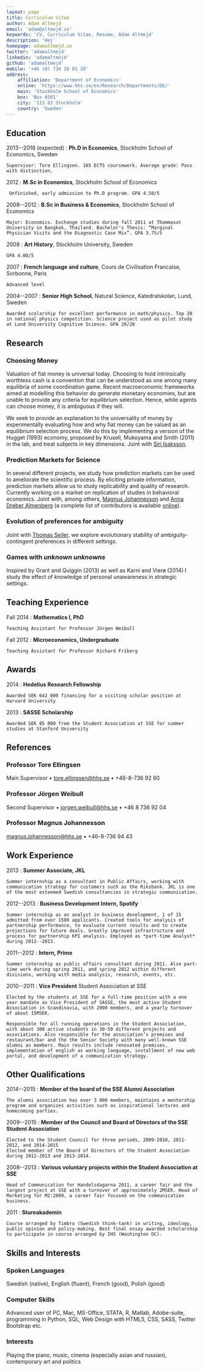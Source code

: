 ```yaml
---
layout: page
title: Curriculum Vitae
author: Adam Altmejd
email: 'adam@altmejd.se'
keywords: 'CV, Curriculum Vitae, Resume, Adam Altmejd'
description: 'Hej'
homepage: adamaltmejd.se
twitter: 'adamaltmejd'
linkedin: 'adamaltmejd'
github: 'adamaltmejd'
mobile: '+46 (0) 734 20 01 20'
address: 
    affiliation: 'Department of Economics'
    online: 'https://www.hhs.se/en/Research/Departments/DE/'
    main: 'Stockholm School of Economics'
    box: 'Box 6501'
    city: '113 83 Stockholm'
    country: 'Sweden'
---
```



## Education

2013--2018 (expected)
:   __Ph.D in Economics__, Stockholm School of Economics, Sweden

    Supervisor: Tore Ellingsen. 105 ECTS coursework. Average grade: Pass with distinction.

2012
:   __M.Sc in Economics__, Stockholm School of Economics

     Unfinished, early admission to Ph.D program. GPA 4.50/5

2008--2012
:   __B.Sc in Business & Economics__, Stockholm School of Economics

    Major: Economics. Exchange studies during fall 2011 at Thammasat University in Bangkok, Thailand. Bachelor's Thesis: “Marginal Physician Visits and the Diagnostic Case Mix”. GPA 3.75/5

2008
:   __Art History__, Stockholm University, Sweden

    GPA 4.00/5

2007
:   __French language and culture__, Cours de Civilisation Francaise, Sorbonne, Paris

    Advanced level 

2004--2007
:   __Senior High School__, Natural Science, Katedralskolan, Lund, Sweden

    Awarded scolarship for excellent performance in math/physics. Top 20 in national physics competition. Science project used as pilot study at Lund University Cognitive Science. GPA 20/20


## Research

### Choosing Money
Valuation of fiat money is universal today. Choosing to hold intrinsically worthless cash is a convention that can be understood as one among many equilibria of some coordination game. Recent macroeconomic frameworks aimed at modelling this behavior do generate monetary economies, but are unable to provide any criteria for equilibrium selection. Hence, while agents can choose money, it is ambiguous if they will.

We seek to provide an explanation to the universality of money by experimentally evaluating how and why fiat money can be valued as an equilibrium selection process. We do this by implementing a version of the Hugget (1993) economy, proposed by Krusell, Mukoyama and Smith (2011) in the lab, and treat subjects in key dimensions. Joint with [Siri Isaksson](http://www.hhs.se/en/person/?PersonID=31631033).

### Prediction Markets for Science
In several different projects, we study how prediction markets can be used to ameliorate the scientific process. By eliciting private information, prediction markets allow us to study replicability and quality of research. Currently working on a market on replication of studies in behavioral economics. Joint with, among others, [Magnus Johannesson](http://www.hhs.se/en/person/?PersonID=1981033) and [Anna Dreber Almenberg](http://www.hhs.se/en/person/?PersonID=12741033) (a complete list of contributors is available [online](http://www.sciencepredictionmarkets.com)).

### Evolution of preferences for ambiguity
Joint with [Thomas Seiler](http://www.hhs.se/en/person/?personid=34461033), we explore evolutionary stability of ambiguity-contingent preferences in different settings.

### Games with *unknown unknowns*
Inspired by Grant and Quiggin (2013) as well as Karni and Vierø (2014) I study the effect of knowledge of personal unawareness in strategic settings. 


## Teaching Experience

Fall 2014
:   __Mathematics I, PhD__

    Teaching Assistant for Professor Jörgen Weibull

Fall 2012
:   __Microeconomics, Undergraduate__

    Teaching Assistant for Professor Richard Friberg

## Awards

2014
:   __Hedelius Research Fellowship__

    Awarded SEK 642 000 financing for a visiting scholar position at Harvard University

2013
:   __SASSE Scholarship__

    Awarded SEK 85 000 from the Student Association at SSE for summer studies at Stanford University


## References

### Professor Tore Ellingsen
Main Supervisor • <tore.ellingsen@hhs.se> • +46-8-736 92 60


### Professor Jörgen Weibull
Second Supervisor • <jorgen.weibull@hhs.se> • +46 8 736 92 04

### Professor Magnus Johannesson
<magnus.johannesson@hhs.se> • +46-8-736 94 43


## Work Experience

2013
:   __Summer Associate, JKL__

    Summer internship as a consultant in Public Affairs, working with communication strategy for customers such as the Riksbank. JKL is one of the most esteemed Swedish consultancies in strategic communication.

2012--2013
:   __Business Development Intern, Spotify__

    Summer internship as an analyst in business development, 1 of 15 admitted from over 1500 applicants. Created tools for analysis of partnership performance, to evaluate current results and to create projections for future deals. Greatly improved infrastructure and process for partnership KPI analysis. Employed as *part-time Analyst* during 2012--2013.

2011--2012 
:   __Intern, Prime__

    Summer internship as public affairs consultant during 2011. Also part-time work during spring 2011, and spring 2012 within different divisions, working with media analysis, research, events, etc.

2010--2011
:   __Vice President__ Student Association at SSE

    Elected by the students at SSE for a full-time position with a one year mandate as Vice President of SASSE, the most active Student Association in Scandinavia, with 2000 members, and a yearly turnover of about 15MSEK.

    Responsible for all running operations in the Student Association, with about 300 active students in 30-50 different projects and associations. Also responsible for the association’s premises and restaurant/bar and the the Senior Society with many well-known SSE alumni as members. Main results include renovated premises, implementation of english as working language, installment of new web portal, and development of a communication strategy.


## Other Qualifications

2014--2015
:   __Member of the board of the SSE Alumni Association__

    The alumni association has over 3 000 members, maintains a mentorship program and organizes activities such as inspirational lectures and homecoming parties.

2009--2015
:   __Member of the Council and Board of Directors of the SSE Student Association__

    Elected to the Student Council for three periods, 2009-2010, 2011-2012, and 2014-2015
    Elected member of the Board of Directors of the Student Association during 2012-2013 and 2013-2014.

2008--2013
:   __Various voluntary projects within the Student Association at SSE__

    Head of Communication for Handelsdagarna 2011, a career fair and the largest project at SSE with a turnover of approximately 2MSEK. Head of Marketing for M2:2009, a career fair focused on the communication business.

2011
:   __Stureakademin__

    Course arranged by Timbro (Swedish think-tank) in writing, ideology, public opinion and policy-making. Best final essay awarded scholarship to participate in course arranged by IHS (Washington DC).


## Skills and Interests

### Spoken Languages    
Swedish (native), English (fluent), French (good), Polish (good)

### Computer Skills    
Advanced user of PC, Mac, MS-Office, STATA, R, Matlab, Adobe-suite, programming in Python, SQL, Web Design with HTML5, CSS, SASS, Twitter Bootstrap etc.

### Interests
Playing the piano, music, cinema (especially asian and russian), contemporary art and politics
